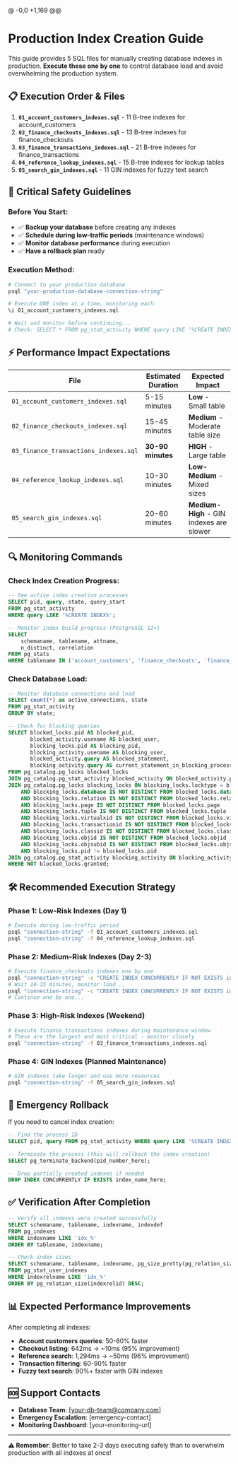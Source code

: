 @ -0,0 +1,169 @@
# Production Index Creation Guide

This guide provides 5 SQL files for manually creating database indexes in production. **Execute these one by one** to control database load and avoid overwhelming the production system.

## 📋 **Execution Order & Files**

1. **`01_account_customers_indexes.sql`** - 11 B-tree indexes for account_customers
2. **`02_finance_checkouts_indexes.sql`** - 13 B-tree indexes for finance_checkouts
3. **`03_finance_transactions_indexes.sql`** - 21 B-tree indexes for finance_transactions
4. **`04_reference_lookup_indexes.sql`** - 15 B-tree indexes for lookup tables
5. **`05_search_gin_indexes.sql`** - 11 GIN indexes for fuzzy text search

## 🚨 **Critical Safety Guidelines**

### **Before You Start:**
- ✅ **Backup your database** before creating any indexes
- ✅ **Schedule during low-traffic periods** (maintenance windows)
- ✅ **Monitor database performance** during execution
- ✅ **Have a rollback plan** ready

### **Execution Method:**
```bash
# Connect to your production database
psql "your-production-database-connection-string"

# Execute ONE index at a time, monitoring each:
\i 01_account_customers_indexes.sql

# Wait and monitor before continuing...
# Check: SELECT * FROM pg_stat_activity WHERE query LIKE '%CREATE INDEX%';
```

## ⚡ **Performance Impact Expectations**

| File | Estimated Duration | Expected Impact |
|------|-------------------|-----------------|
| `01_account_customers_indexes.sql` | 5-15 minutes | **Low** - Small table |
| `02_finance_checkouts_indexes.sql` | 15-45 minutes | **Medium** - Moderate table size |
| `03_finance_transactions_indexes.sql` | **30-90 minutes** | **HIGH** - Large table |
| `04_reference_lookup_indexes.sql` | 10-30 minutes | **Low-Medium** - Mixed sizes |
| `05_search_gin_indexes.sql` | 20-60 minutes | **Medium-High** - GIN indexes are slower |

## 🔍 **Monitoring Commands**

### **Check Index Creation Progress:**
```sql
-- See active index creation processes
SELECT pid, query, state, query_start
FROM pg_stat_activity
WHERE query LIKE '%CREATE INDEX%';

-- Monitor index build progress (PostgreSQL 12+)
SELECT
    schemaname, tablename, attname,
    n_distinct, correlation
FROM pg_stats
WHERE tablename IN ('account_customers', 'finance_checkouts', 'finance_transactions');
```

### **Check Database Load:**
```sql
-- Monitor database connections and load
SELECT count(*) as active_connections, state
FROM pg_stat_activity
GROUP BY state;

-- Check for blocking queries
SELECT blocked_locks.pid AS blocked_pid,
       blocked_activity.usename AS blocked_user,
       blocking_locks.pid AS blocking_pid,
       blocking_activity.usename AS blocking_user,
       blocked_activity.query AS blocked_statement,
       blocking_activity.query AS current_statement_in_blocking_process
FROM pg_catalog.pg_locks blocked_locks
JOIN pg_catalog.pg_stat_activity blocked_activity ON blocked_activity.pid = blocked_locks.pid
JOIN pg_catalog.pg_locks blocking_locks ON blocking_locks.locktype = blocked_locks.locktype
    AND blocking_locks.database IS NOT DISTINCT FROM blocked_locks.database
    AND blocking_locks.relation IS NOT DISTINCT FROM blocked_locks.relation
    AND blocking_locks.page IS NOT DISTINCT FROM blocked_locks.page
    AND blocking_locks.tuple IS NOT DISTINCT FROM blocked_locks.tuple
    AND blocking_locks.virtualxid IS NOT DISTINCT FROM blocked_locks.virtualxid
    AND blocking_locks.transactionid IS NOT DISTINCT FROM blocked_locks.transactionid
    AND blocking_locks.classid IS NOT DISTINCT FROM blocked_locks.classid
    AND blocking_locks.objid IS NOT DISTINCT FROM blocked_locks.objid
    AND blocking_locks.objsubid IS NOT DISTINCT FROM blocked_locks.objsubid
    AND blocking_locks.pid != blocked_locks.pid
JOIN pg_catalog.pg_stat_activity blocking_activity ON blocking_activity.pid = blocking_locks.pid
WHERE NOT blocked_locks.granted;
```

## 🛠️ **Recommended Execution Strategy**

### **Phase 1: Low-Risk Indexes (Day 1)**
```bash
# Execute during low-traffic period
psql "connection-string" -f 01_account_customers_indexes.sql
psql "connection-string" -f 04_reference_lookup_indexes.sql
```

### **Phase 2: Medium-Risk Indexes (Day 2-3)**
```bash
# Execute finance_checkouts indexes one by one
psql "connection-string" -c "CREATE INDEX CONCURRENTLY IF NOT EXISTS idx_checkouts_account_type_date ON finance_checkouts (account_id, type, inserted_at);"
# Wait 10-15 minutes, monitor load...
psql "connection-string" -c "CREATE INDEX CONCURRENTLY IF NOT EXISTS idx_checkouts_account_currency_date ON finance_checkouts (account_id, currency, inserted_at);"
# Continue one by one...
```

### **Phase 3: High-Risk Indexes (Weekend)**
```bash
# Execute finance_transactions indexes during maintenance window
# These are the largest and most critical - monitor closely
psql "connection-string" -f 03_finance_transactions_indexes.sql
```

### **Phase 4: GIN Indexes (Planned Maintenance)**
```bash
# GIN indexes take longer and use more resources
psql "connection-string" -f 05_search_gin_indexes.sql
```

## 🚫 **Emergency Rollback**

If you need to cancel index creation:
```sql
-- Find the process ID
SELECT pid, query FROM pg_stat_activity WHERE query LIKE '%CREATE INDEX%';

-- Terminate the process (this will rollback the index creation)
SELECT pg_terminate_backend(pid_number_here);

-- Drop partially created indexes if needed
DROP INDEX CONCURRENTLY IF EXISTS index_name_here;
```

## ✅ **Verification After Completion**

```sql
-- Verify all indexes were created successfully
SELECT schemaname, tablename, indexname, indexdef
FROM pg_indexes
WHERE indexname LIKE 'idx_%'
ORDER BY tablename, indexname;

-- Check index sizes
SELECT schemaname, tablename, indexname, pg_size_pretty(pg_relation_size(indexrelid)) as size
FROM pg_stat_user_indexes
WHERE indexrelname LIKE 'idx_%'
ORDER BY pg_relation_size(indexrelid) DESC;
```

## 📊 **Expected Performance Improvements**

After completing all indexes:
- **Account customers queries**: 50-80% faster
- **Checkout listing**: 642ms → ~10ms (95% improvement)
- **Reference search**: 1,294ms → ~50ms (96% improvement)
- **Transaction filtering**: 60-90% faster
- **Fuzzy text search**: 90%+ faster with GIN indexes

## 🆘 **Support Contacts**

- **Database Team**: [your-db-team@company.com]
- **Emergency Escalation**: [emergency-contact]
- **Monitoring Dashboard**: [your-monitoring-url]

---

**⚠️ Remember**: Better to take 2-3 days executing safely than to overwhelm production with all indexes at once!
